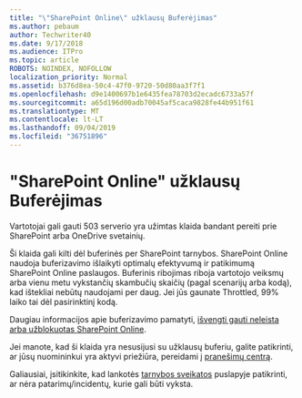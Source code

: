 ```yaml
---
title: "\"SharePoint Online\" užklausų Buferėjimas"
ms.author: pebaum
author: Techwriter40
ms.date: 9/17/2018
ms.audience: ITPro
ms.topic: article
ROBOTS: NOINDEX, NOFOLLOW
localization_priority: Normal
ms.assetid: b376d8ea-50c4-47f0-9720-50d80aa3f7f1
ms.openlocfilehash: d9e1400697b1e6435fea78703d2ecadc6733a57f
ms.sourcegitcommit: a65d196d00adb70045af5caca9828fe44b951f61
ms.translationtype: MT
ms.contentlocale: lt-LT
ms.lasthandoff: 09/04/2019
ms.locfileid: "36751896"
---
```

# <a name="sharepoint-online-throttling"></a>"SharePoint Online" užklausų Buferėjimas

Vartotojai gali gauti 503 serverio yra užimtas klaida bandant pereiti prie SharePoint arba OneDrive svetainių. 

Ši klaida gali kilti dėl buferinės per SharePoint tarnybos. SharePoint Online naudoja buferizavimo išlaikyti optimalų efektyvumą ir patikimumą SharePoint Online paslaugos. Buferinis ribojimas riboja vartotojo veiksmų arba vienu metu vykstančių skambučių skaičių (pagal scenarijų arba kodą), kad ištekliai nebūtų naudojami per daug. Jei jūs gaunate Throttled, 99% laiko tai dėl pasirinktinį kodą.

Daugiau informacijos apie buferizavimo pamatyti, [išvengti gauti neleista arba užblokuotas SharePoint Online](https://docs.microsoft.com/sharepoint/dev/general-development/how-to-avoid-getting-throttled-or-blocked-in-sharepoint-online).

Jei manote, kad ši klaida yra nesusijusi su užklausų buferiu, galite patikrinti, ar jūsų nuomininkui yra aktyvi priežiūra, pereidami į [pranešimų centrą](https://portal.office.com/adminportal/home#/MessageCenter).

 Galiausiai, įsitikinkite, kad lankotės [tarnybos sveikatos](https://portal.office.com/adminportal/home#/servicehealth) puslapyje patikrinti, ar nėra patarimų/incidentų, kurie gali būti vyksta.

